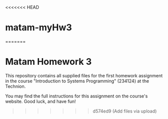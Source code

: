 <<<<<<< HEAD
# matam-myHw3
=======
# Matam Homework 3

This repository contains all supplied files for the first homework assignment in the course "Introduction to Systems Programming" (234124) at the Technion.

You may find the full instructions for this assignment on the course's website.
Good luck, and have fun!
>>>>>>> d574ed9 (Add files via upload)
